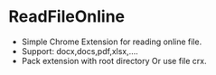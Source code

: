 # ReadFileOnline
- Simple Chrome Extension for reading online file.
- Support: docx,docs,pdf,xlsx,....
- Pack extension with root directory Or use file crx.
